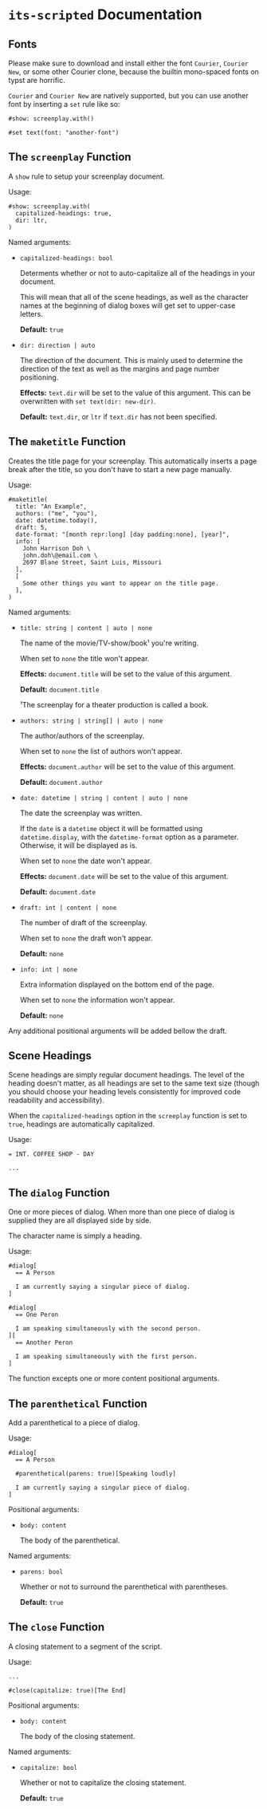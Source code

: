 # `its-scripted` Documentation

## Fonts

Please make sure to download and install either the font `Courier`, `Courier New`, or some other Courier clone, because the builtin mono-spaced fonts on typst are horrific.

`Courier` and `Courier New` are natively supported, but you can use another font by inserting a `set` rule like so:

```typ
#show: screenplay.with()

#set text(font: "another-font")
```

## The `screenplay` Function

A `show` rule to setup your screenplay document.

Usage:

```typ
#show: screenplay.with(
  capitalized-headings: true,
  dir: ltr,
)
```

Named arguments:

- `capitalized-headings: bool`
  
  Determents whether or not to auto-capitalize all of the headings in your document.

  This will mean that all of the scene headings, as well as the character names at the beginning of dialog boxes will get set to upper-case letters.

  **Default:** `true`

- `dir: direction | auto`
  
  The direction of the document. This is mainly used to determine the direction of the text as well as the margins and page number positioning.

  **Effects:** `text.dir` will be set to the value of this argument. This can be overwritten with `set text(dir: new-dir)`.

  **Default:** `text.dir`, or `ltr` if `text.dir` has not been specified.

## The `maketitle` Function

Creates the title page for your screenplay. This automatically inserts a page break after the title, so you don't have to start a new page manually.

Usage:

```typ
#maketitle(
  title: "An Example",
  authors: ("me", "you"),
  date: datetime.today(),
  draft: 5,
  date-format: "[month repr:long] [day padding:none], [year]",
  info: [
    John Harrison Doh \
    john.doh\@email.com \
    2697 Blane Street, Saint Luis, Missouri
  ],
  [
    Some other things you want to appear on the title page.
  ],
)
```

Named arguments:

- `title: string | content | auto | none`

  The name of the movie/TV-show/book¹ you're writing.

  When set to `none` the title won't appear.

  **Effects:** `document.title` will be set to the value of this argument.

  **Default:** `document.title`

  ¹The screenplay for a theater production is called a book.

- `authors: string | string[] | auto | none`

  The author/authors of the screenplay.

  When set to `none` the list of authors won't appear.

  **Effects:** `document.author` will be set to the value of this argument.

  **Default:** `document.author`

- `date: datetime | string | content | auto | none`

  The date the screenplay was written.

  If the `date` is a `datetime` object it will be formatted using `datetime.display`, with the `datetime-format` option as a parameter. Otherwise, it will be displayed as is.

  When set to `none` the date won't appear.

  **Effects:** `document.date` will be set to the value of this argument.

  **Default:** `document.date`

- `draft: int | content | none`

  The number of draft of the screenplay.

  When set to `none` the draft won't appear.

  **Default:** `none`

- `info: int | none`

  Extra information displayed on the bottom end of the page.

  When set to `none` the information won't appear.

  **Default:** `none`

Any additional positional arguments will be added bellow the draft.

## Scene Headings

Scene headings are simply regular document headings. The level of the heading doesn't matter, as all headings are set to the same text size (though you should choose your heading levels consistently for improved code readability and accessibility).

When the `capitalized-headings` option in the `screeplay` function is set to `true`, headings are automatically capitalized.

Usage:

```typ
= INT. COFFEE SHOP - DAY

...
```

## The `dialog` Function

One or more pieces of dialog. When more than one piece of dialog is supplied they are all displayed side by side.

The character name is simply a heading.

Usage:

```typ
#dialog[
  == A Person

  I am currently saying a singular piece of dialog.
]

#dialog[
  == One Peron

  I am speaking simultaneously with the second person.
][
  == Another Peron

  I am speaking simultaneously with the first person.
]
```

The function excepts one or more content positional arguments.

## The `parenthetical` Function

Add a parenthetical to a piece of dialog.

Usage:

```typ
#dialog[
  == A Person

  #parenthetical(parens: true)[Speaking loudly]

  I am currently saying a singular piece of dialog.
]
```

Positional arguments:

- `body: content`

  The body of the parenthetical.

Named arguments:

- `parens: bool`

  Whether or not to surround the parenthetical with parentheses.

  **Default:** `true`

## The `close` Function

A closing statement to a segment of the script.

Usage:

```typ
...

#close(capitalize: true)[The End]
```


Positional arguments:

- `body: content`

  The body of the closing statement.

Named arguments:

- `capitalize: bool`

  Whether or not to capitalize the closing statement.

  **Default:** `true`